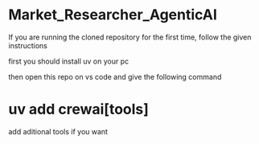 # Market_Researcher_AgenticAI

If you are running the cloned repository for the first time, follow the given instructions

first you should install uv on your pc

then open this repo on vs code and give the following command

# uv add crewai[tools]

add aditional tools if you want
